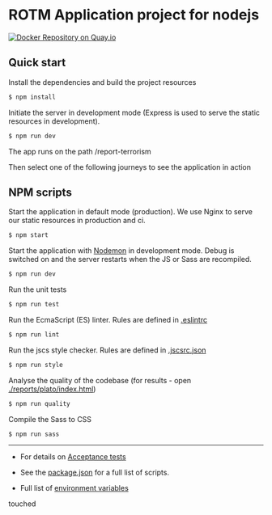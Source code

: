 # ROTM Application project for nodejs

[![Docker Repository on Quay.io](https://quay.io/repository/ukhomeofficedigital/rotm-app/status "Docker Repository on Quay.io")](https://quay.io/repository/ukhomeofficedigital/rotm-app)

## Quick start

Install the dependencies and build the project resources
```bash
$ npm install
```

Initiate the server in development mode (Express is used to serve the static resources in development).
```bash
$ npm run dev
```

The app runs on the path /report-terrorism

Then select one of the following journeys to see the application in action

## NPM scripts

Start the application in default mode (production).
We use Nginx to serve our static resources in production and ci.
```bash
$ npm start
```

Start the application with [Nodemon](https://www.npmjs.com/package/nodemon) in development mode.
Debug is switched on and the server restarts when the JS or Sass are recompiled.
```bash
$ npm run dev
```

Run the unit tests
```bash
$ npm run test
```

Run the EcmaScript (ES) linter.  Rules are defined in [.eslintrc](./.eslintrc)
```bash
$ npm run lint
```

Run the jscs style checker. Rules are defined in [.jscsrc.json](./.jscsrc.json)
```bash
$ npm run style
```

Analyse the quality of the codebase (for results - open [./reports/plato/index.html](./reports/plato/index.html))
```bash
$ npm run quality
```

Compile the Sass to CSS
```bash
$ npm run sass
```

_____________________________________________________________

- For details on [Acceptance tests](https://github.com/UKHomeOffice/RTM/tree/master/acceptance_tests)

- See the [package.json](./package.json) for a full list of scripts.

- Full list of [environment variables](./documentation/ENVIRONMENT_VARIABLES.md)

touched
